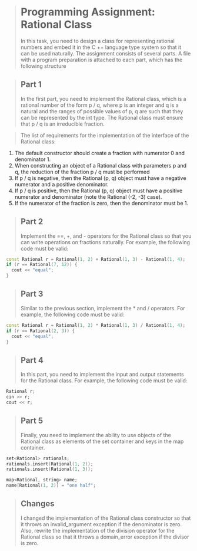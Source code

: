 > # Programming Assignment: Rational Class
> In this task, you need to design a class for representing rational numbers and embed it in the C ++ language type system so that it can be used naturally. The assignment consists of several parts. A file with a program preparation is attached to each part, which has the following structure

> ## Part 1
> In the first part, you need to implement the Rational class, which is a rational number of the form p / q, where p is an integer and q is a natural and the ranges of possible values of p, q are such that they can be represented by the int type.
> The Rational class must ensure that p / q is an irreducible fraction.

> The list of requirements for the implementation of the interface of the Rational class:
1. The default constructor should create a fraction with numerator 0 and denominator 1.
2. When constructing an object of a Rational class with parameters p and q, the reduction of the fraction p / q must be performed
3. If p / q is negative, then the Rational (p, q) object must have a negative numerator and a positive denominator.
4. If p / q is positive, then the Rational (p, q) object must have a positive numerator and denominator (note the Rational (-2, -3) case).
5. If the numerator of the fraction is zero, then the denominator must be 1.
   
> ## Part 2
> Implement the ==, +, and - operators for the Rational class so that you can write operations on fractions naturally. For example, the following code must be valid:
```cpp
const Rational r = Rational(1, 2) + Rational(1, 3) - Rational(1, 4);
if (r == Rational(7, 12)) {
  cout << "equal";
}
```

> ## Part 3
> Similar to the previous section, implement the * and / operators. For example, the following code must be valid:
```cpp
const Rational r = Rational(1, 2) * Rational(1, 3) / Rational(1, 4);
if (r == Rational(2, 3)) {
  cout << "equal";
}
```

> ## Part 4
> In this part, you need to implement the input and output statements for the Rational class. For example, the following code must be valid:

```cpp
Rational r;
cin >> r;
cout << r;
```

> ## Part 5
> Finally, you need to implement the ability to use objects of the Rational class as elements of the set container and keys in the map container.

```cpp
set<Rational> rationals;
rationals.insert(Rational(1, 2));
rationals.insert(Rational(1, 3));

map<Rational, string> name;
name[Rational(1, 2)] = "one half";
```

> ## Changes
> I changed the implementation of the Rational class constructor so that it throws an invalid_argument exception if the denominator is zero. Also, rewrite the implementation of the division operator for the Rational class so that it throws a domain_error exception if the divisor is zero.
